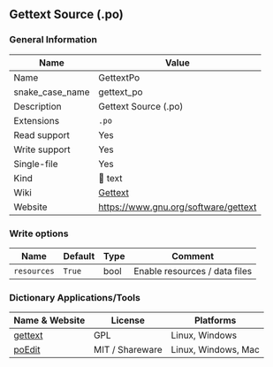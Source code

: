 
## Gettext Source (.po) ##

### General Information ###
Name | Value
---- | -------
Name | GettextPo
snake_case_name | gettext_po
Description | Gettext Source (.po)
Extensions | `.po`
Read support | Yes
Write support | Yes
Single-file | Yes
Kind | 📝 text
Wiki | [Gettext](https://en.wikipedia.org/wiki/Gettext)
Website | https://www.gnu.org/software/gettext



### Write options ###
Name | Default | Type | Comment
---- | ------- | ---- | -------
`resources` | `True` | bool | Enable resources / data files

### Dictionary Applications/Tools ###
Name & Website | License | Platforms
-------------- | ------- | ---------
[gettext](https://www.gnu.org/software/gettext/) | GPL | Linux, Windows
[poEdit](https://github.com/vslavik/poedit) | MIT / Shareware | Linux, Windows, Mac
